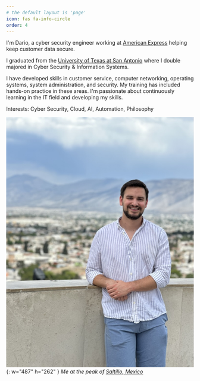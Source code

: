 ```yaml
---
# the default layout is 'page'
icon: fas fa-info-circle
order: 4
---
```


I'm Dario, a cyber security engineer working at [American Express](https://www.americanexpress.com) helping keep customer data secure.

I graduated from the [University of Texas at San Antonio](https://www.utsa.edu/) where I double majored in Cyber Security & Information Systems.

I have developed skills in customer service, computer networking, operating systems, system administration, and security. My training has included hands-on practice in these areas. I'm passionate about continuously learning in the IT field and developing my skills.

Interests: Cyber Security, Cloud, AI, Automation, Philosophy

![On top of Saltillo, Mexico](assets/img/personal/About_Pic_Saltillo.jpeg){: w="487" h="262" }
_Me at the peak of [Saltillo, Mexico](https://en.wikipedia.org/wiki/Saltillo)_
